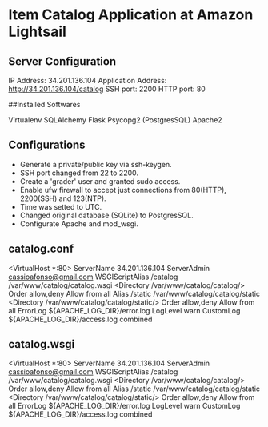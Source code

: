 # Item Catalog Application at Amazon Lightsail

## Server Configuration

IP Address: 34.201.136.104
Application Address: http://34.201.136.104/catalog
SSH port: 2200
HTTP port: 80

##Installed Softwares

Virtualenv
SQLAlchemy
Flask
Psycopg2 (PostgresSQL)
Apache2

## Configurations

- Generate a private/public key via ssh-keygen.
- SSH port changed from 22 to 2200.
- Create a 'grader' user and granted sudo access.
- Enable ufw firewall to accept just connections from 80(HTTP), 2200(SSH) and 123(NTP).
- Time was setted to UTC.
- Changed original database (SQLite) to PostgresSQL.
- Configurate Apache and mod_wsgi.

## catalog.conf

<VirtualHost *:80>
                ServerName 34.201.136.104
                ServerAdmin cassioafonso@gmail.com
                WSGIScriptAlias /catalog /var/www/catalog/catalog.wsgi
                <Directory /var/www/catalog/catalog/>
                        Order allow,deny
                        Allow from all
                </Directory>
                Alias /static /var/www/catalog/catalog/static
                <Directory /var/www/catalog/catalog/static/>
                        Order allow,deny
                        Allow from all
                </Directory>
                ErrorLog ${APACHE_LOG_DIR}/error.log
                LogLevel warn
                CustomLog ${APACHE_LOG_DIR}/access.log combined
</VirtualHost>


## catalog.wsgi

<VirtualHost *:80>
                ServerName 34.201.136.104
                ServerAdmin cassioafonso@gmail.com
                WSGIScriptAlias /catalog /var/www/catalog/catalog.wsgi
                <Directory /var/www/catalog/catalog/>
                        Order allow,deny
                        Allow from all
                </Directory>
                Alias /static /var/www/catalog/catalog/static
                <Directory /var/www/catalog/catalog/static/>
                        Order allow,deny
                        Allow from all
                </Directory>
                ErrorLog ${APACHE_LOG_DIR}/error.log
                LogLevel warn
                CustomLog ${APACHE_LOG_DIR}/access.log combined
</VirtualHost>
